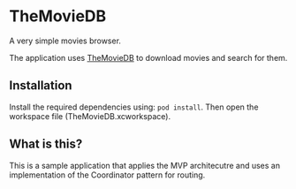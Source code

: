# TheMovieDB
A very simple movies browser.

The application uses [TheMovieDB](https://developers.themoviedb.org/3) to download movies and search for them.

## Installation

Install the required dependencies using: `pod install`. Then open the workspace file (TheMovieDB.xcworkspace).

## What is this?

This is a sample application that applies the MVP architecutre and uses an implementation of the Coordinator pattern for routing.
